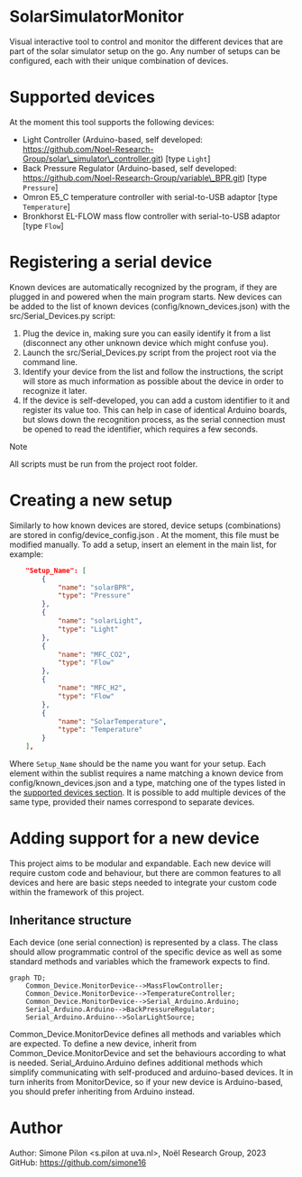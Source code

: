 # SolarSimulatorMonitor

Visual interactive tool to control and monitor the different devices that are part of the solar simulator setup on the go.
Any number of setups can be configured, each with their unique combination of devices.

# Supported devices

At the moment this tool supports the following devices:
- Light Controller (Arduino-based, self developed: https://github.com/Noel-Research-Group/solar\_simulator\_controller.git) \[type `Light`\]
- Back Pressure Regulator (Arduino-based, self developed: https://github.com/Noel-Research-Group/variable\_BPR.git) \[type `Pressure`\]
- Omron E5\_C temperature controller with serial-to-USB adaptor \[type `Temperature`\]
- Bronkhorst EL-FLOW mass flow controller with serial-to-USB adaptor \[type `Flow`\]

# Registering a serial device

Known devices are automatically recognized by the program, if they are plugged in and powered when the main program starts.
New devices can be added to the list of known devices (config/known\_devices.json) with the src/Serial\_Devices.py script:

1. Plug the device in, making sure you can easily identify it from a list (disconnect any other unknown device which might confuse you).
2. Launch the src/Serial\_Devices.py script from the project root via the command line.
3. Identify your device from the list and follow the instructions, the script will store as much information as possible about the device in order to recognize it later.
4. If the device is self-developed, you can add a custom identifier to it and register its value too. This can help in case of identical Arduino boards, but slows down the recognition process, as the serial connection must be opened to read the identifier, which requires a few seconds.

> [!note]
> All scripts must be run from the project root folder.

# Creating a new setup 

Similarly to how known devices are stored, device setups (combinations) are stored in config/device\_config.json . At the moment, this file must be modified manually.
To add a setup, insert an element in the main list, for example:
```json
    "Setup_Name": [
        {
            "name": "solarBPR",
            "type": "Pressure"
        },
        {
            "name": "solarLight",
            "type": "Light"
        },
        {
            "name": "MFC_CO2",
            "type": "Flow"
        },
        {
            "name": "MFC_H2",
            "type": "Flow"
        },
        {
            "name": "SolarTemperature",
            "type": "Temperature"
        }
    ],
```
Where `Setup_Name` should be the name you want for your setup. Each element within the sublist requires a name matching a known device from config/known\_devices.json and a type, matching one of the types listed in the [supported devices section](https://github.com/Noel-Research-Group/SolarSimulatorMonitor/edit/master/README.md#supported-devices). It is possible to add multiple devices of the same type, provided their names correspond to separate devices.

# Adding support for a new device

This project aims to be modular and expandable. Each new device will require custom code and behaviour, but there are common
features to all devices and here are basic steps needed to integrate your custom code within the framework of this project. 

## Inheritance structure

Each device (one serial connection) is represented by a class. The class should allow programmatic control of the specific device
as well as some standard methods and variables which the framework expects to find.

```mermaid
graph TD;
    Common_Device.MonitorDevice-->MassFlowController;
    Common_Device.MonitorDevice-->TemperatureController;
    Common_Device.MonitorDevice-->Serial_Arduino.Arduino;
    Serial_Arduino.Arduino-->BackPressureRegulator;
    Serial_Arduino.Arduino-->SolarLightSource;
```
Common_Device.MonitorDevice defines all methods and variables which are expected.
To define a new device, inherit from Common_Device.MonitorDevice and set the behaviours according to
what is needed.
Serial_Arduino.Arduino defines additional methods which simplify communicating with self-produced and
arduino-based devices. It in turn inherits from MonitorDevice, so if your new device is Arduino-based,
you should prefer inheriting from Arduino instead.

# Author

Author: Simone Pilon \<s.pilon at uva.nl\>, Noël Research Group, 2023
GitHub: https://github.com/simone16
